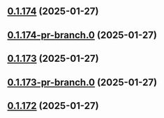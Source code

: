 ## [0.1.174](https://github.com/latha-414/AWS-CICD-web-app/compare/v0.1.174-pr-branch.0...v0.1.174) (2025-01-27)



## [0.1.174-pr-branch.0](https://github.com/latha-414/AWS-CICD-web-app/compare/v0.1.173...v0.1.174-pr-branch.0) (2025-01-27)



## [0.1.173](https://github.com/latha-414/AWS-CICD-web-app/compare/v0.1.173-pr-branch.0...v0.1.173) (2025-01-27)



## [0.1.173-pr-branch.0](https://github.com/latha-414/AWS-CICD-web-app/compare/v0.1.172...v0.1.173-pr-branch.0) (2025-01-27)



## [0.1.172](https://github.com/latha-414/AWS-CICD-web-app/compare/v0.1.172-pr-branch.0...v0.1.172) (2025-01-27)




